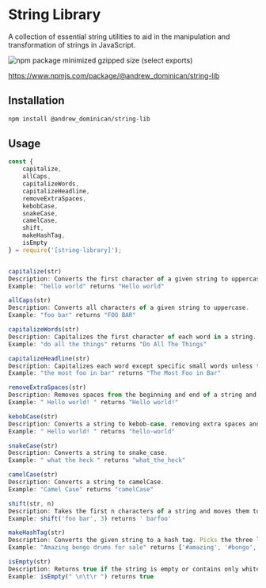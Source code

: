 # String Library

A collection of essential string utilities to aid in the manipulation and transformation of strings in JavaScript.

![npm package minimized gzipped size (select exports)](https://img.shields.io/bundlejs/size/%40andrew_dominican%2Fstring-lib)

https://www.npmjs.com/package/@andrew_dominican/string-lib

## Installation

```bash
npm install @andrew_dominican/string-lib
```

## Usage

```javascript
const {
    capitalize,
    allCaps,
    capitalizeWords,
    capitalizeHeadline,
    removeExtraSpaces,
    kebobCase,
    snakeCase,
    camelCase,
    shift,
    makeHashTag,
    isEmpty
} = require('[string-library]');


capitalize(str)
Description: Converts the first character of a given string to uppercase.
Example: "hello world" returns "Hello world"

allCaps(str)
Description: Converts all characters of a given string to uppercase.
Example: "foo bar" returns "FOO BAR"

capitalizeWords(str)
Description: Capitalizes the first character of each word in a string.
Example: "do all the things" returns "Do All The Things"

capitalizeHeadline(str)
Description: Capitalizes each word except specific small words unless they start the string.
Example: "the most foo in bar" returns "The Most Foo in Bar"

removeExtraSpaces(str)
Description: Removes spaces from the beginning and end of a string and replaces multiple spaces with a single space.
Example: " Hello world! " returns "Hello world!"

kebobCase(str)
Description: Converts a string to kebob-case, removing extra spaces and replacing spaces with hyphens.
Example: " Hello world! " returns "hello-world"

snakeCase(str)
Description: Converts a string to snake_case.
Example: " what the heck " returns "what_the_heck"

camelCase(str)
Description: Converts a string to camelCase.
Example: "Camel Case" returns "camelCase"

shift(str, n)
Description: Takes the first n characters of a string and moves them to the end.
Example: shift('foo bar', 3) returns ' barfoo'

makeHashTag(str)
Description: Converts the given string to a hash tag. Picks the three longest words if more than three words are provided.
Example: "Amazing bongo drums for sale" returns ['#amazing', '#bongo', '#drums']

isEmpty(str)
Description: Returns true if the string is empty or contains only whitespace.
Example: isEmpty(" \n\t\r ") returns true
```
